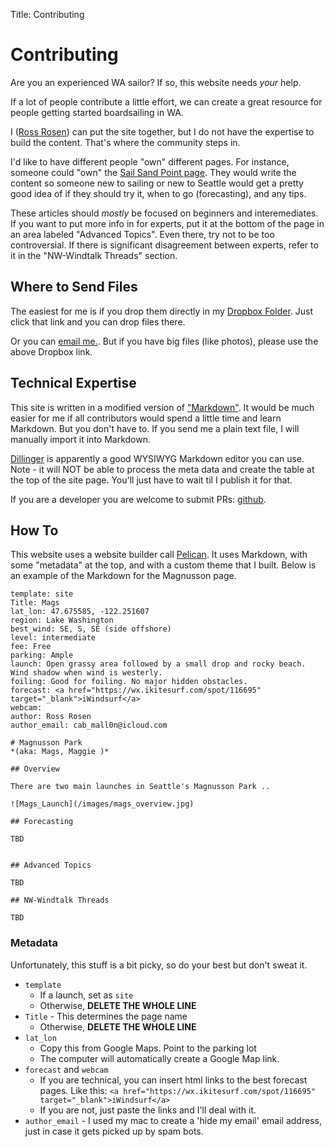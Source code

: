 Title: Contributing

# Contributing

Are you an experienced WA sailor? If so, this website needs _your_ help.

If a lot of people contribute a little effort, we can create a great resource
for people getting started boardsailing in WA.

I (<a href="mailto:cab_mall0n@icloud.com" >Ross Rosen</a>)
can put the site together, but I do not have the expertise to build the content.
That's where the community steps in.

I'd like to have different people "own" different pages. For instance, someone
could "own" the [Sail Sand Point page](/sites/Sail_Sand_Point). They would write
the content so someone new to sailing or new to Seattle would get a pretty good
idea of if they should try it, when to go (forecasting), and any tips.

These articles should _mostly_ be focused on beginners and interemediates. If
you want to put more info in for experts, put it at the bottom of the page in an
area labeled "Advanced Topics". Even there, try not to be too controversial.
If there is significant disagreement between experts, refer to it in the
"NW-Windtalk Threads" section.

## Where to Send Files

The easiest for me is if you drop them directly in my
[Dropbox Folder](https://www.dropbox.com/request/1VXxCyjf1txdRb2PPV9V).
Just click that link and you can drop files there.

Or you can <a href="mailto:cab_mall0n@icloud.com" >email me.</a>. But if
you have big files (like photos), please use the above Dropbox link.

## Technical Expertise

This site is written in a modified version of ["Markdown"](https://www.markdownguide.org/getting-started/).
It would be much easier for me if all contributors would spend a little time and learn Markdown.
But you don't have to. If you send me a plain text file, I will manually import it into Markdown.

[Dillinger](https://dillinger.io) is apparently a good WYSIWYG Markdown editor you can use. Note - it will NOT be able to process the meta data and create the table at the top of the site page. You'll just have to wait til I publish it for that.

If you are a developer you are welcome to submit PRs: [github](https://github.com/rr326/waboardsailing).

## How To

This website uses a website builder call [Pelican](https://getpelican.com). It uses
Markdown, with some "metadata" at the top, and with a custom theme that I built.
Below is an example of the Markdown for the Magnusson page.

```
template: site
Title: Mags
lat_lon: 47.675585, -122.251607
region: Lake Washington
best_wind: SE, S, SE (side offshore)
level: intermediate
fee: Free
parking: Ample
launch: Open grassy area followed by a small drop and rocky beach. Wind shadow when wind is westerly.
foiling: Good for foiling. No major hidden obstacles.
forecast: <a href="https://wx.ikitesurf.com/spot/116695" target="_blank">iWindsurf</a>
webcam:
author: Ross Rosen
author_email: cab_mall0n@icloud.com

# Magnusson Park
*(aka: Mags, Maggie )*

## Overview

There are two main launches in Seattle's Magnusson Park ..

![Mags_Launch](/images/mags_overview.jpg)

## Forecasting

TBD


## Advanced Topics

TBD

## NW-Windtalk Threads

TBD

```

### Metadata

Unfortunately, this stuff is a bit picky, so do your best but don't sweat
it.

-   `template`
    -   If a launch, set as `site`
    -   Otherwise, **DELETE THE WHOLE LINE**
-   `Title` - This determines the page name
    -   Otherwise, **DELETE THE WHOLE LINE**
-   `lat_lon`
    -   Copy this from Google Maps. Point to the parking lot
    -   The computer will automatically create a Google Map link.
-   `forecast` and `webcam`
    -   If you are technical, you can insert html links to the best
    forecast pages. Like this:
    `<a href="https://wx.ikitesurf.com/spot/116695" target="_blank">iWindsurf</a>`
    -   If you are not, just paste the links and I'll deal with it.
-   `author_email` - I used my mac to create a 'hide my email' email address, just
  in case it gets picked up by spam bots.
